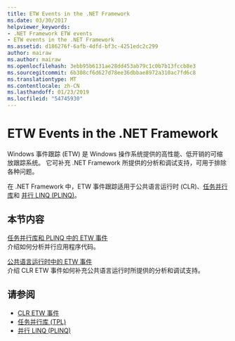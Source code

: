 ```yaml
---
title: ETW Events in the .NET Framework
ms.date: 03/30/2017
helpviewer_keywords:
- .NET Framework ETW events
- ETW events in the .NET Framework
ms.assetid: d186276f-6afb-4dfd-bf3c-4251edc2c299
author: mairaw
ms.author: mairaw
ms.openlocfilehash: 3ebb95b6131ae28dd453ab79c1c0b7b13fccb8e3
ms.sourcegitcommit: 6b308cf6d627d78ee36dbbae8972a310ac7fd6c8
ms.translationtype: MT
ms.contentlocale: zh-CN
ms.lasthandoff: 01/23/2019
ms.locfileid: "54745930"
---
```

# <a name="etw-events-in-the-net-framework"></a>ETW Events in the .NET Framework
Windows 事件跟踪 (ETW) 是 Windows 操作系统提供的高性能、低开销的可缩放跟踪系统。 它可补充 .NET Framework 所提供的分析和调试支持，可用于排除各种问题。  
  
 在 .NET Framework 中，ETW 事件跟踪适用于公共语言运行时 (CLR)、[任务并行库](../../../docs/standard/parallel-programming/task-parallel-library-tpl.md)和 [并行 LINQ (PLINQ)](../../../docs/standard/parallel-programming/parallel-linq-plinq.md)。  
  
## <a name="in-this-section"></a>本节内容  
 [任务并行库和 PLINQ 中的 ETW 事件](../../../docs/framework/performance/etw-events-in-task-parallel-library-and-plinq.md)  
 介绍如何分析并行应用程序代码。  
  
 [公共语言运行时中的 ETW 事件](../../../docs/framework/performance/etw-events-in-the-common-language-runtime.md)  
 介绍 CLR ETW 事件如何补充公共语言运行时所提供的分析和调试支持。  
  
## <a name="see-also"></a>请参阅
- [CLR ETW 事件](../../../docs/framework/performance/clr-etw-events.md)
- [任务并行库 (TPL)](../../../docs/standard/parallel-programming/task-parallel-library-tpl.md)
- [并行 LINQ (PLINQ)](../../../docs/standard/parallel-programming/parallel-linq-plinq.md)

